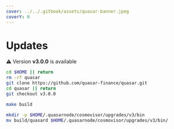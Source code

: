 ```yaml
---
cover: ../../.gitbook/assets/quasar-banner.jpeg
coverY: 0
---
```


# Updates

⚠️ Version **v3.0.0** is available

```bash
cd $HOME || return
rm -rf quasar
git clone https://github.com/quasar-finance/quasar.git
cd quasar || return
git checkout v3.0.0

make build

mkdir -p $HOME/.quasarnode/cosmovisor/upgrades/v3/bin
mv build/quasard $HOME/.quasarnode/cosmovisor/upgrades/v3/bin/
```
